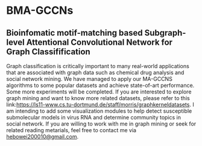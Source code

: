 # BMA-GCCNs
Bioinfomatic motif-matching based Subgraph-level Attentional Convolutional Network for Graph Classifification
-----------------------------------------------------------------------------------------------------------------------------------------
Graph classification is critically important to many real-world applications that are associated with graph data such as chemical drug analysis and social network mining. We have managed to apply our MA-GCCNS algorithms to some popular datasets and achieve state-of-art performance. Some more experiments will be completed. If you are interested to explore graph mining and want to know more related datasets, please refer to this link:https://ls11-www.cs.tu-dortmund.de/staff/morris/graphkerneldatasets. I am intending to add some visualization modules to help detect susceptible submolecular models in virus RNA and determine community topics in social network.
 If you are willing to work with me in graph mining or seek for related reading metarials, feel free to contact me via hebowei200010@gmail.com.
